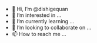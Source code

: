 - 👋 Hi, I’m @dishigequan
- 👀 I’m interested in ...
- 🌱 I’m currently learning ...
- 💞️ I’m looking to collaborate on ...
- 📫 How to reach me ...

<!---
dishigequan/dishigequan is a ✨ special ✨ repository because its `README.md` (this file) appears on your GitHub profile.
You can click the Preview link to take a look at your changes.
--->
